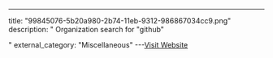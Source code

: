 ---
title: "99845076-5b20a980-2b74-11eb-9312-986867034cc9.png"
description: "
Organization search for \"github\"

"
external_category: "Miscellaneous"
---[Visit Website](https://user-images.githubusercontent.com/24555810/99845076-5b20a980-2b74-11eb-9312-986867034cc9.png)

